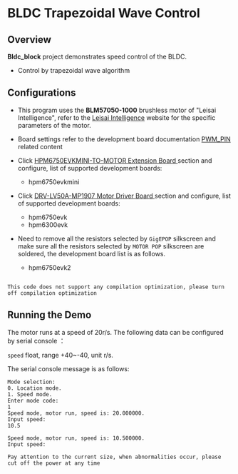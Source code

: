 # BLDC Trapezoidal Wave Control

## Overview

**Bldc_block** project demonstrates speed control of the BLDC.
- Control by trapezoidal wave algorithm

## Configurations

- This program uses the **BLM57050-1000** brushless motor of "Leisai Intelligence", refer to the [Leisai Intelligence](https://leisai.com/) website for the specific parameters of the motor.

- Board settings refer to the development board documentation [ PWM_PIN ](lab_board_motor_ctrl_pin) related content

- Click [HPM6750EVKMINI-TO-MOTOR Extension Board ](lab_board_hpm6750evkmini-to-motor-220530RevA) section and configure, list of supported development boards:
  - hpm6750evkmini
- Click [DRV-LV50A-MP1907 Motor Driver Board ](lab_drv_lv50a_mp1907) section and configure, list of supported development boards:
  - hpm6750evk
  - hpm6300evk

- Need to remove all the resistors selected by `GigEPOP` silkscreen and make sure all the resistors selected by `MOTOR POP` silkscreen are soldered, the development board list is as follows.
  - hpm6750evk2

```{note}

This code does not support any compilation optimization, please turn off compilation optimization

```

## Running the Demo

The motor runs at a speed of 20r/s.
The following data can be configured by serial console ：

``speed`` float, range +40~-40, unit r/s.

The serial console message is as follows:

```console
Mode selection:
0. Location mode.
1. Speed mode.
Enter mode code:
1
Speed mode, motor run, speed is: 20.000000.
Input speed:
10.5

Speed mode, motor run, speed is: 10.500000.
Input speed:

```

```{warning}
Pay attention to the current size, when abnormalities occur, please cut off the power at any time
```
